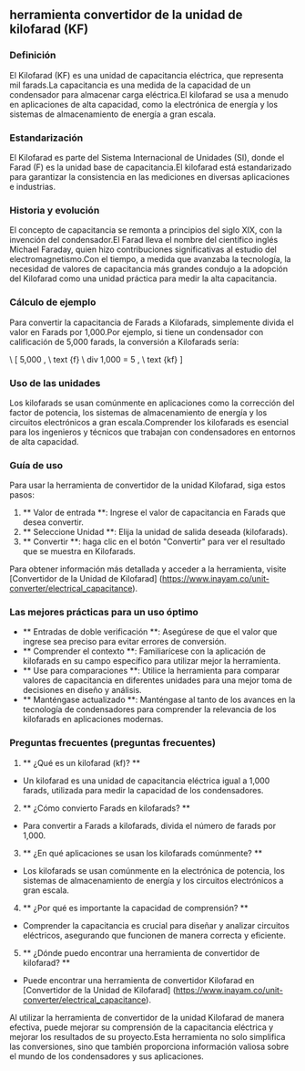 ## herramienta convertidor de la unidad de kilofarad (KF)

### Definición
El Kilofarad (KF) es una unidad de capacitancia eléctrica, que representa mil farads.La capacitancia es una medida de la capacidad de un condensador para almacenar carga eléctrica.El kilofarad se usa a menudo en aplicaciones de alta capacidad, como la electrónica de energía y los sistemas de almacenamiento de energía a gran escala.

### Estandarización
El Kilofarad es parte del Sistema Internacional de Unidades (SI), donde el Farad (F) es la unidad base de capacitancia.El kilofarad está estandarizado para garantizar la consistencia en las mediciones en diversas aplicaciones e industrias.

### Historia y evolución
El concepto de capacitancia se remonta a principios del siglo XIX, con la invención del condensador.El Farad lleva el nombre del científico inglés Michael Faraday, quien hizo contribuciones significativas al estudio del electromagnetismo.Con el tiempo, a medida que avanzaba la tecnología, la necesidad de valores de capacitancia más grandes condujo a la adopción del Kilofarad como una unidad práctica para medir la alta capacitancia.

### Cálculo de ejemplo
Para convertir la capacitancia de Farads a Kilofarads, simplemente divida el valor en Farads por 1,000.Por ejemplo, si tiene un condensador con calificación de 5,000 farads, la conversión a Kilofarads sería:

\ [
5,000 \, \ text {f} \ div 1,000 = 5 \, \ text {kf}
\]

### Uso de las unidades
Los kilofarads se usan comúnmente en aplicaciones como la corrección del factor de potencia, los sistemas de almacenamiento de energía y los circuitos electrónicos a gran escala.Comprender los kilofarads es esencial para los ingenieros y técnicos que trabajan con condensadores en entornos de alta capacidad.

### Guía de uso
Para usar la herramienta de convertidor de la unidad Kilofarad, siga estos pasos:
1. ** Valor de entrada **: Ingrese el valor de capacitancia en Farads que desea convertir.
2. ** Seleccione Unidad **: Elija la unidad de salida deseada (kilofarads).
3. ** Convertir **: haga clic en el botón "Convertir" para ver el resultado que se muestra en Kilofarads.

Para obtener información más detallada y acceder a la herramienta, visite [Convertidor de la Unidad de Kilofarad] (https://www.inayam.co/unit-converter/electrical_capacitance).

### Las mejores prácticas para un uso óptimo
- ** Entradas de doble verificación **: Asegúrese de que el valor que ingrese sea preciso para evitar errores de conversión.
- ** Comprender el contexto **: Familiarícese con la aplicación de kilofarads en su campo específico para utilizar mejor la herramienta.
- ** Use para comparaciones **: Utilice la herramienta para comparar valores de capacitancia en diferentes unidades para una mejor toma de decisiones en diseño y análisis.
- ** Manténgase actualizado **: Manténgase al tanto de los avances en la tecnología de condensadores para comprender la relevancia de los kilofarads en aplicaciones modernas.

### Preguntas frecuentes (preguntas frecuentes)

1. ** ¿Qué es un kilofarad (kf)? **
- Un kilofarad es una unidad de capacitancia eléctrica igual a 1,000 farads, utilizada para medir la capacidad de los condensadores.

2. ** ¿Cómo convierto Farads en kilofarads? **
- Para convertir a Farads a kilofarads, divida el número de farads por 1,000.

3. ** ¿En qué aplicaciones se usan los kilofarads comúnmente? **
- Los kilofarads se usan comúnmente en la electrónica de potencia, los sistemas de almacenamiento de energía y los circuitos electrónicos a gran escala.

4. ** ¿Por qué es importante la capacidad de comprensión? **
- Comprender la capacitancia es crucial para diseñar y analizar circuitos eléctricos, asegurando que funcionen de manera correcta y eficiente.

5. ** ¿Dónde puedo encontrar una herramienta de convertidor de kilofarad? **
- Puede encontrar una herramienta de convertidor Kilofarad en [Convertidor de la Unidad de Kilofarad] (https://www.inayam.co/unit-converter/electrical_capacitance).

Al utilizar la herramienta de convertidor de la unidad Kilofarad de manera efectiva, puede mejorar su comprensión de la capacitancia eléctrica y mejorar los resultados de su proyecto.Esta herramienta no solo simplifica las conversiones, sino que también proporciona información valiosa sobre el mundo de los condensadores y sus aplicaciones.